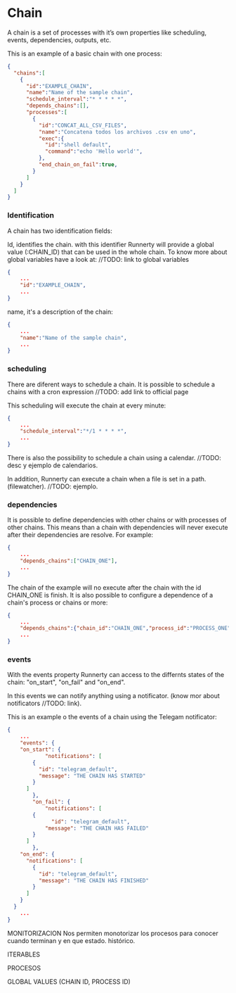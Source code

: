 # Chain

A chain is a set of processes with it’s own properties like scheduling, events, dependencies, outputs, etc.

This is an example of a basic chain with one process:

```json
{
  "chains":[
    {
      "id":"EXAMPLE_CHAIN",
      "name":"Name of the sample chain",
      "schedule_interval":"* * * * *",
      "depends_chains":[],
      "processes":[
        {
          "id":"CONCAT_ALL_CSV_FILES",
          "name":"Concatena todos los archivos .csv en uno",
          "exec":{
            "id":"shell default",
            "command":"echo 'Hello world'",
          },
          "end_chain_on_fail":true,
        }
      ]
    }
  ]
}
```
### Identification
A chain has two identification fields:

Id, identifies the chain. with this identifier Runnerty will provide a global value (:CHAIN_ID) that can be used in the whole chain. To know more about global variables have a look at: //TODO: link to global variables

```json
{
	...
	"id":"EXAMPLE_CHAIN",
	...
}
```

name, it's a description of the chain:

```json
{
	...
	"name":"Name of the sample chain",
	...
}
```

### scheduling
There are diferent ways to schedule a chain. It is possible to schedule a chains with a cron expression //TODO: add link to official page

This scheduling will execute the chain at every minute:

```json
{
	...
	"schedule_interval":"*/1 * * * *",
	...
}
```

There is also the possibility to schedule a chain using a calendar. //TODO: desc y ejemplo de calendarios.

In addition, Runnerty can execute a chain when a file is set in a path. (filewatcher).
//TODO: ejemplo.

### dependencies

It is possible to define dependencies with other chains or with processes of other chains. This means than a chain with dependencies will never execute after their dependencies are resolve. For example:

```json
{
	...
	"depends_chains":["CHAIN_ONE"],
	...
}
```

The chain of the example will no execute after the chain with the id CHAIN_ONE is finish. It is also possible to configure a dependence of a chain's process or chains or more:

```json
{
	...
	"depends_chains":{"chain_id":"CHAIN_ONE","process_id":"PROCESS_ONE"},
	...
}
```

### events

With the events property Runnerty can access to the differnts states of the chain: "on_start", "on_fail" and "on_end".

In this events we can notify anything using a notificator. (know mor about notificators //TODO: link).

This is an example o the events of a chain using the Telegam notificator:

```json
{
	...
	"events": {
    "on_start": {
			"notifications": [
        {
          "id": "telegram_default",
          "message": "THE CHAIN HAS STARTED"
        }
      ]
		},
		"on_fail": {
			"notifications": [
        {
		      "id": "telegram_default",
	        "message": "THE CHAIN HAS FAILED"
        }
      ]
		},
    "on_end": {
      "notifications": [
        {
          "id": "telegram_default",
          "message": "THE CHAIN HAS FINISHED"
        }
      ]
    }
  }
	...
}
```


MONITORIZACION
Nos permiten monotorizar los procesos para conocer cuando terminan y en que estado. histórico.

ITERABLES

PROCESOS

GLOBAL VALUES (CHAIN ID, PROCESS ID)